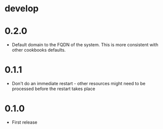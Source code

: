 # develop

# 0.2.0
  * Default domain to the FQDN of the system. This is more consistent with other cookbooks defaults.

# 0.1.1
  * Don't do an immediate restart - other resources might need to be processed before the restart takes place

# 0.1.0
  * First release
